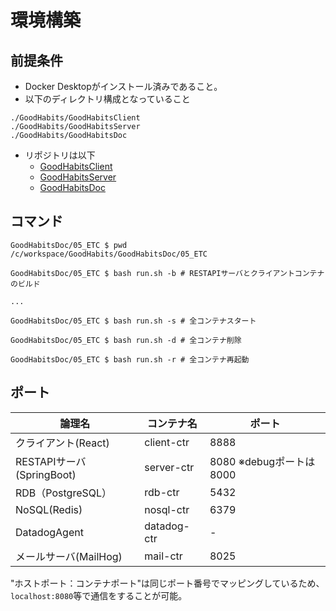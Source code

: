 # 環境構築

## 前提条件
* Docker Desktopがインストール済みであること。
* 以下のディレクトリ構成となっていること
```
./GoodHabits/GoodHabitsClient
./GoodHabits/GoodHabitsServer
./GoodHabits/GoodHabitsDoc
```
* リポジトリは以下
  * [GoodHabitsClient](https://github.com/TAKAHIRO-03/GoodHabitsClient) 
  * [GoodHabitsServer](https://github.com/TAKAHIRO-03/GoodHabitsServer)
  * [GoodHabitsDoc](https://github.com/TAKAHIRO-03/GoodHabitsDoc) 

## コマンド
```
GoodHabitsDoc/05_ETC $ pwd
/c/workspace/GoodHabits/GoodHabitsDoc/05_ETC

GoodHabitsDoc/05_ETC $ bash run.sh -b # RESTAPIサーバとクライアントコンテナのビルド

...

GoodHabitsDoc/05_ETC $ bash run.sh -s # 全コンテナスタート

GoodHabitsDoc/05_ETC $ bash run.sh -d # 全コンテナ削除

GoodHabitsDoc/05_ETC $ bash run.sh -r # 全コンテナ再起動

```

## ポート
| 論理名                    | コンテナ名       | ポート                 |
| ---------------------- | ----------- | ------------------- |
| クライアント(React)          | client-ctr  | 8888                |
| RESTAPIサーバ(SpringBoot) | server-ctr  | 8080 ※debugポートは8000 |
| RDB（PostgreSQL）        | rdb-ctr     | 5432                |
| NoSQL(Redis)           | nosql-ctr   | 6379                |
| DatadogAgent           | datadog-ctr | -                   |
| メールサーバ(MailHog)        | mail-ctr    | 8025                    |

"ホストポート：コンテナポート"は同じポート番号でマッピングしているため、``localhost:8080``等で通信をすることが可能。
